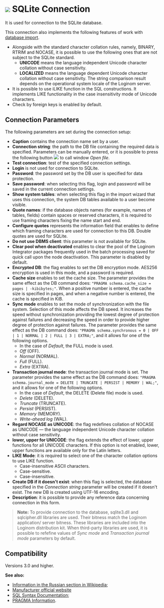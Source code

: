 # ![ ](../../../images/icons/data-sources/db-sqlite_default.svg) SQLite Connection

It is used for connection to the SQLite database.

This connection also implements the following features of work with [database import](../../import/database.md).

* Alongside with the standard character collation rules, namely, BINARY, RTRIM and NOCASE, it is possible to use the following ones that are not subject to the SQLite standard.
   * **UNICODE** means the language independent Unicode character collation without case sensitivity.
   * **LOCALIZED** means the language dependent Unicode character collation without case sensitivity. The string comparison result depends on the operational system locale of the Loginom server.
* It is possible to use iLIKE function in the SQL constructions. It implements LIKE functionality in the case insensitivity mode of Unicode characters.
* Check by foreign keys is enabled by default.

## Connection Parameters

The following parameters are set during the connection setup:

* **Caption** contains the connection name set by a user.
* **Connection string**: the path to the DB file containing the required data is specified. Parameters can be manually entered, or it is possible to press the following button ![ ](../../../images/extjs-theme/form/open-trigger/open-trigger_default.svg) to call window *Open file*.
* **Test connection**: test of the specified connection settings.
* **Login** is not used for connection to SQLite.
* **Password**: the password set by the DB user is specified for data protection.
* **Save password**: when selecting this flag, login and password will be saved in the current connection settings.
* **Show system tables**: when selecting this flag in the import wizard that uses this connection, the system DB tables available to a user become visible.
* **Quote names**: if the database objects names (for example, names of tables, fields) contain spaces or reserved characters, it is required to use framing characters fixing the name start and end.
* **Configure quotes** represents the information field that enables to define which framing characters are used for connection to this DB. Double quotes are used for SQLite.
* **Do not use DBMS client**: this parameter is not available for SQLite.
* **Clear pool when deactivated** enables to clear the pool of the Loginom Integrator packages frequently used in the batch processing saved for quick call upon the node deactivation. This parameter is disabled by default.
* **Encrypted DB**: the flag enables to set the DB encryption mode. AES256 encryption is used in this mode, and a password is required.
* **Cache size** enables to set the cache size. The parameter provides the same effect as the DB command does: `"PRAGMA schema.cache_size = pages | -kibibytes;"`. When a positive number is entered, the cache size is specified in pages, and when a negative number is entered, the cache is specified in KiB.
* **Sync mode** enables to set the mode of synchronization with the file system. Selection of this mode affects the DB speed. It increases the speed without synchronization providing the lowest degree of protection against failures and decreasing the speed in order to provide higher degree of protection against failures. The parameter provides the same effect as the DB command does: `"PRAGMA schema.synchronous = 0 | OFF | 1 | NORMAL | 2 | FULL | 3 | EXTRA;"`, and it allows for one of the following options.
   * In the case of *Default*, the FULL mode is used.
   * *Off* (OFF).
   * *Normal* (NORMAL).
   * *Full* (FULL).
   * *Extra* (EXTRA).
* **Transaction journal mode**: the transaction journal mode is set. The parameter provides the same effect as the DB command does: `"PRAGMA schema.journal_mode = DELETE | TRUNCATE | PERSIST | MEMORY | WAL;"`, and it allows for one of the following options.
   * In the case of *Default*, the DELETE (Delete file) mode is used.
   * *Delete* (DELETE).
   * *Truncate* (TRUNCATE).
   * *Persist* (PERSIST).
   * *Memory* (MEMORY).
   * *Write-ahead log* (WAL).
* **Regard NOCASE as UNICODE**: the flag redefines collation of NOCASE as UNICODE — the language independent Unicode character collation without case sensitivity.
* **lower, upper for UNICODE**: the flag extends the effect of lower, upper functions for all UNICODE characters. If this option is not enabled, lower, upper functions are available only for the Latin letters.
* **LIKE Mode**: it is required to select one of the character collation options to use LIKE function.
   * Case-insensitive ASCII characters.
   * Case-sensitive.
   * Case-insensitive.
* **Create DB if it doesn't exist**: when this flag is selected, the database specified in the *Connection string* parameter will be created if it doesn't exist. The new DB is created using UTF-16 encoding.
* **Description**: it is possible to provide any reference data concerning connection in this form.

> **Note:** To provide connection to the database, sqlite3.dll and sqlcipher.dll libraries are used. Their bitness match the Loginom application/ server bitness. These libraries are included into the Loginom distribution kit. When third-party libraries are used, it is possible to refefine values of *Sync mode* and *Transaction journal mode* parameters by default.

## Compatibility

Versions 3.0 and higher.

**See also:**

* [Information in the Russian section in Wikipedia](https://ru.wikipedia.org/wiki/SQLite);
* [Manufacturer official website](https://sqlite.org)
* [SQL Syntax Documentation](https://sqlite.org/lang.html);
* [PRAGMA Information](https://sqlite.org/pragma.html).

